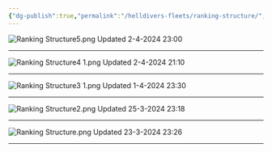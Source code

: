 ```yaml
---
{"dg-publish":true,"permalink":"/helldivers-fleets/ranking-structure/","noteIcon":"","created":"2024-03-23T23:24:06.950+01:00","updated":"2024-04-02T23:01:00.488+02:00"}
---
```


![Ranking Structure5.png](/img/user/Images/Ranking%20Structure5.png)
Updated 2-4-2024 23:00
- - - 
![Ranking Structure4 1.png](/img/user/Images/Ranking%20Structure4%201.png)
Updated 2-4-2024 21:10
- - - 
![Ranking Structure3 1.png](/img/user/Images/Ranking%20Structure3%201.png)
Updated 1-4-2024 23:30
- - - 
![Ranking Structure2.png](/img/user/Images/Ranking%20Structure2.png)
Updated 25-3-2024 23:18
- - - 
![Ranking Structure.png](/img/user/Images/Ranking%20Structure.png)
Updated 23-3-2024 23:26
- - - 
